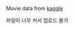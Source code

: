 Movie data from [kaggle](https://www.kaggle.com/datasets/rounakbanik/the-movies-dataset)     

파일이 너무 커서 업로드 불가
